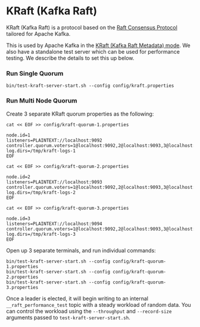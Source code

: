 KRaft (Kafka Raft)
==================
KRaft (Kafka Raft) is a protocol based on the [Raft Consensus Protocol](https://www.usenix.org/system/files/conference/atc14/atc14-paper-ongaro.pdf)
tailored for Apache Kafka.

This is used by Apache Kafka in the [KRaft (Kafka Raft Metadata) mode](https://github.com/apache/kafka/blob/trunk/config/kraft/README.md). We
also have a standalone test server which can be used for performance testing. We describe the details to set this up below.

### Run Single Quorum ###
    bin/test-kraft-server-start.sh --config config/kraft.properties

### Run Multi Node Quorum ###
Create 3 separate KRaft quorum properties as the following:

`cat << EOF >> config/kraft-quorum-1.properties`
    
    node.id=1
    listeners=PLAINTEXT://localhost:9092
    controller.quorum.voters=1@localhost:9092,2@localhost:9093,3@localhost:9094
    log.dirs=/tmp/kraft-logs-1
    EOF

`cat << EOF >> config/kraft-quorum-2.properties`
    
    node.id=2
    listeners=PLAINTEXT://localhost:9093
    controller.quorum.voters=1@localhost:9092,2@localhost:9093,3@localhost:9094
    log.dirs=/tmp/kraft-logs-2
    EOF
    
`cat << EOF >> config/kraft-quorum-3.properties`
    
    node.id=3
    listeners=PLAINTEXT://localhost:9094
    controller.quorum.voters=1@localhost:9092,2@localhost:9093,3@localhost:9094
    log.dirs=/tmp/kraft-logs-3
    EOF
 
Open up 3 separate terminals, and run individual commands:

    bin/test-kraft-server-start.sh --config config/kraft-quorum-1.properties
    bin/test-kraft-server-start.sh --config config/kraft-quorum-2.properties
    bin/test-kraft-server-start.sh --config config/kraft-quorum-3.properties

Once a leader is elected, it will begin writing to an internal
`__raft_performance_test` topic with a steady workload of random data.
You can control the workload using the `--throughput` and `--record-size`
arguments passed to `test-kraft-server-start.sh`.
